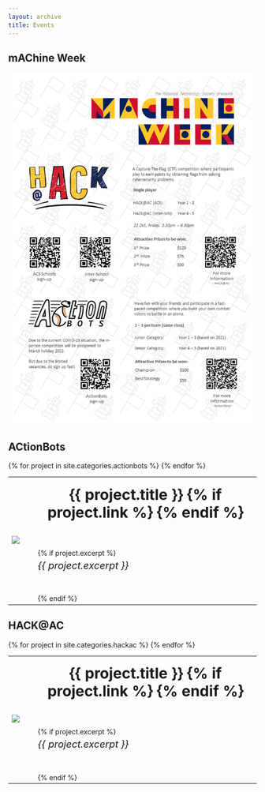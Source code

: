 ```yaml
---
layout: archive
title: Events
---
```

<style type="text/css">
  .post-listing {
  background-color: $white;
  position: absolute;
  top: 400px;
  z-index: 233;
  width: 100%;
  padding: 20px 20px 0;
  -webkit-transform: translate3d(0,0,1px);
  transform: translate3d(0,0,1px);
  @include media-query($small-screen) {
    padding: 50px 30px 0;
  }
  @include media-query($medium-screen) {
    height: 100vh;
    overflow-y: scroll;
    position: initial;
    top: 0;
  }
}

.image-credit {
  float: right;
  font-weight: bold;
  font-style: italic;
  color: $info;
  font-size: 13px;
  padding-right: 20px;
}

// Post Section
section.post {
  margin-bottom: 80px;
}

// Back home button

.back-home a {
  font-size: 13px;
  font-weight: bold;
  color: $info;
  border: 1px solid lighten($text-color, 45%);
  border-radius: 0.4em;
  padding: 0.5em 1em;
}

// Post title
.post-title {

}

.post-title-link {
  color: $primary;
  font-size: 14px;
  margin-left: 10px;
  &:hover,
  &:focus {
    color: lighten($primary, 14%);
  }
}

// Post meta
.post-meta {
  font-size: 13px;
  font-weight: bold;
  .post-date {
    color: $secondary;
  }
  .post-author {
    text-transform: uppercase;
    color: $warning;
  }
  .post-cat {
    text-transform: uppercase;
    color: $warning;
  }
  .read-time {
    color: $primary;
  }
}

// Read more buttons

a.read-more {
  padding: 5px 8px;
}

// Post content

#post {
  padding-bottom: 50px;
  .post-header {
    margin: 0 auto 50px;
  }
}

#post h1 {
  margin: 0.5em 0 1em;
}
#post h2 {
  margin: 2em 0 0.8em;
  padding-bottom: 0.7em;
  border-bottom: 1px solid #ddd;
}
#post h3 {
  margin: 1.75em 0 1.2em;
  margin-top: 0px;
  position: relative;
}
 a{
  text-decoration: none;
 }
</style>

## mAChine Week

![image-20211007234133530](poster.png)

## ACtionBots


<table>
{% for project in site.categories.actionbots %}
  <tr>
    <td style="text-align: center">
        <img src="{{ project.image }}" width="150px"/>
    </td>
    <td style="text-align: left; padding-left: 16px;"/>
    <td>
      <header class="post-header">
        <h1 style="margin-top: 15px; font-size: 30px">
          <a href="{{ site.url }}{{ project.url }}" class="post-title" title="{{ project.title | escape }}">{{ project.title }}</a>
          {% if project.link %}
          {% endif %}
        </h1>
      </header>
      {% if project.excerpt %}
      <h6 style="margin-top: 5px; font-size: 20px;">
          {{ project.excerpt }}
      </h6>
      {% endif %}
    </td>
  </tr>
{% endfor %}	
</table>

## HACK@AC


<table>
{% for project in site.categories.hackac %}
  <tr>
    <td style="text-align: center">
        <img src="{{ project.image }}" width="150px"/>
    </td>
    <td style="text-align: left; padding-left: 16px;"/>
    <td>
      <header class="post-header">
        <h1 style="margin-top: 15px; font-size: 30px">
          <a href="{{ site.url }}{{ project.url }}" class="post-title" title="{{ project.title | escape }}">{{ project.title }}</a>
          {% if project.link %}
          {% endif %}
        </h1>
      </header>
      {% if project.excerpt %}
      <h6 style="margin-top: 5px; font-size: 20px;">
          {{ project.excerpt }}
      </h6>
      {% endif %}
    </td>
  </tr>
{% endfor %}	
</table>
